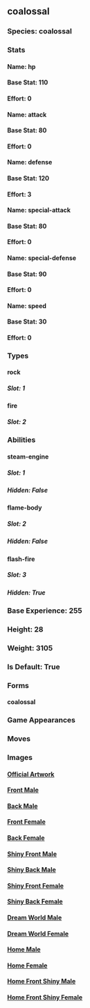 ## coalossal
### Species: coalossal
### Stats
#### Name: hp
#### Base Stat: 110
#### Effort: 0
#### Name: attack
#### Base Stat: 80
#### Effort: 0
#### Name: defense
#### Base Stat: 120
#### Effort: 3
#### Name: special-attack
#### Base Stat: 80
#### Effort: 0
#### Name: special-defense
#### Base Stat: 90
#### Effort: 0
#### Name: speed
#### Base Stat: 30
#### Effort: 0
### Types
#### rock
##### Slot: 1
#### fire
##### Slot: 2
### Abilities
#### steam-engine
##### Slot: 1
##### Hidden: False
#### flame-body
##### Slot: 2
##### Hidden: False
#### flash-fire
##### Slot: 3
##### Hidden: True
### Base Experience: 255
### Height: 28
### Weight: 3105
### Is Default: True
### Forms
#### coalossal
### Game Appearances
### Moves
### Images
#### [Official Artwork](https://raw.githubusercontent.com/PokeAPI/sprites/master/sprites/pokemon/other/official-artwork/839.png)
#### [Front Male](https://raw.githubusercontent.com/PokeAPI/sprites/master/sprites/pokemon/839.png)
#### [Back Male](https://raw.githubusercontent.com/PokeAPI/sprites/master/sprites/pokemon/back/839.png)
#### [Front Female](None)
#### [Back Female](None)
#### [Shiny Front Male](https://raw.githubusercontent.com/PokeAPI/sprites/master/sprites/pokemon/shiny/839.png)
#### [Shiny Back Male](https://raw.githubusercontent.com/PokeAPI/sprites/master/sprites/pokemon/back/839.png)
#### [Shiny Front Female](None)
#### [Shiny Back Female](None)
#### [Dream World Male](None)
#### [Dream World Female](None)
#### [Home Male](https://raw.githubusercontent.com/PokeAPI/sprites/master/sprites/pokemon/other/home/839.png)
#### [Home Female](None)
#### [Home Front Shiny Male](https://raw.githubusercontent.com/PokeAPI/sprites/master/sprites/pokemon/other/home/shiny/839.png)
#### [Home Front Shiny Female](None)
